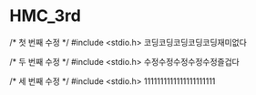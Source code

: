 # HMC_3rd

/* 첫 번째 수정 */
#include <stdio.h>
코딩코딩코딩코딩코딩재미없다

/* 두 번째 수정 */
#include <stdio.h>
수정수정수정수정수정즐겁다

/* 세 번째 수정 */
#include <stdio.h>
1111111111111111111111